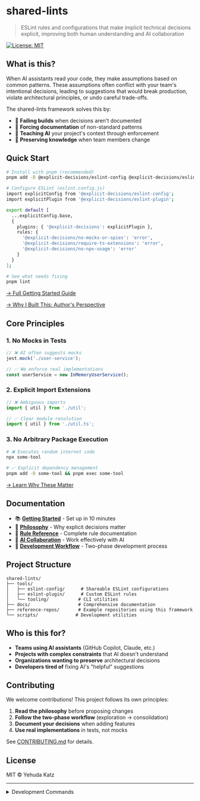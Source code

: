 # shared-lints

> ESLint rules and configurations that make implicit technical decisions explicit, improving both human understanding and AI collaboration

[![License: MIT](https://img.shields.io/badge/License-MIT-yellow.svg)](https://opensource.org/licenses/MIT)

## What is this?

When AI assistants read your code, they make assumptions based on common patterns. These assumptions often conflict with your team's intentional decisions, leading to suggestions that would break production, violate architectural principles, or undo careful trade-offs.

The shared-lints framework solves this by:

- 🚫 **Failing builds** when decisions aren't documented
- 📝 **Forcing documentation** of non-standard patterns
- 🤖 **Teaching AI** your project's context through enforcement
- 👥 **Preserving knowledge** when team members change

## Quick Start

```bash
# Install with pnpm (recommended)
pnpm add -D @explicit-decisions/eslint-config @explicit-decisions/eslint-plugin

# Configure ESLint (eslint.config.js)
import explicitConfig from '@explicit-decisions/eslint-config';
import explicitPlugin from '@explicit-decisions/eslint-plugin';

export default [
  ...explicitConfig.base,
  {
    plugins: { '@explicit-decisions': explicitPlugin },
    rules: {
      '@explicit-decisions/no-mocks-or-spies': 'error',
      '@explicit-decisions/require-ts-extensions': 'error',
      '@explicit-decisions/no-npx-usage': 'error'
    }
  }
];

# See what needs fixing
pnpm lint
```

[→ Full Getting Started Guide](./docs/GETTING_STARTED.md)

[→ Why I Built This: Author's Perspective](./docs/AUTHOR_PERSPECTIVE.md)

## Core Principles

### 1. No Mocks in Tests

```typescript
// ❌ AI often suggests mocks
jest.mock('./user-service');

// ✅ We enforce real implementations
const userService = new InMemoryUserService();
```

### 2. Explicit Import Extensions

```typescript
// ❌ Ambiguous imports
import { util } from './util';

// ✅ Clear module resolution
import { util } from './util.ts';
```

### 3. No Arbitrary Package Execution

```bash
# ❌ Executes random internet code
npx some-tool

# ✅ Explicit dependency management
pnpm add -D some-tool && pnpm exec some-tool
```

[→ Learn Why These Matter](./docs/PHILOSOPHY.md)

## Documentation

- 📚 **[Getting Started](./docs/GETTING_STARTED.md)** - Set up in 10 minutes
- 🧠 **[Philosophy](./docs/PHILOSOPHY.md)** - Why explicit decisions matter
- 📖 **[Rule Reference](./docs/guides/RULES_REFERENCE.md)** - Complete rule documentation
- 🤝 **[AI Collaboration](./docs/AI_COLLABORATION.md)** - Work effectively with AI
- 🔄 **[Development Workflow](./docs/DEVELOPMENT_WORKFLOW.md)** - Two-phase development process

## Project Structure

```
shared-lints/
├── tools/
│   ├── eslint-config/      # Shareable ESLint configurations
│   ├── eslint-plugin/      # Custom ESLint rules
│   └── tooling/           # CLI utilities
├── docs/                  # Comprehensive documentation
├── reference-repos/       # Example repositories using this framework
└── scripts/              # Development utilities
```

## Who is this for?

- **Teams using AI assistants** (GitHub Copilot, Claude, etc.)
- **Projects with complex constraints** that AI doesn't understand
- **Organizations wanting to preserve** architectural decisions
- **Developers tired of** fixing AI's "helpful" suggestions

## Contributing

We welcome contributions! This project follows its own principles:

1. **Read the philosophy** before proposing changes
2. **Follow the two-phase workflow** (exploration → consolidation)
3. **Document your decisions** when adding features
4. **Use real implementations** in tests, not mocks

See [CONTRIBUTING.md](./CONTRIBUTING.md) for details.

## License

MIT © Yehuda Katz

---

<details>
<summary>Development Commands</summary>

```bash
# Install dependencies
pnpm install

# Build all packages
pnpm build

# Run tests
pnpm test

# Lint code
pnpm lint

# Interactive dependency updates
pnpm deps:interactive
```

</details>
